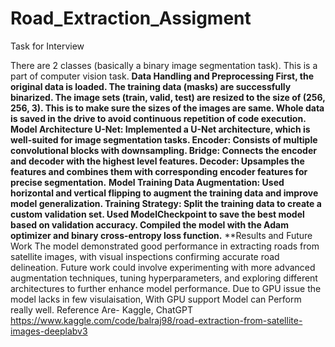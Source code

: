 # Road_Extraction_Assigment

Task for Interview

There are 2 classes (basically a binary image segmentation task).
This is a part of computer vision task.
**Data Handling and Preprocessing
First, the original data is loaded.
The training data (masks) are successfully binarized.
The image sets (train, valid, test) are resized to the size of (256, 256, 3). This is to make sure the sizes of the images are same.
Whole data is saved in the drive to avoid continuous repetition of code execution.**
**Model Architecture
U-Net: Implemented a U-Net architecture, which is well-suited for image segmentation tasks.
Encoder: Consists of multiple convolutional blocks with downsampling.
Bridge: Connects the encoder and decoder with the highest level features.
Decoder: Upsamples the features and combines them with corresponding encoder features for precise segmentation.**
**Model Training
Data Augmentation: Used horizontal and vertical flipping to augment the training data and improve model generalization.
Training Strategy:
Split the training data to create a custom validation set.
Used ModelCheckpoint to save the best model based on validation accuracy.
Compiled the model with the Adam optimizer and binary cross-entropy loss function.**
**Results and Future Work
The model demonstrated good performance in extracting roads from satellite images, with visual inspections confirming accurate road delineation.
Future work could involve experimenting with more advanced augmentation techniques, tuning hyperparameters, and exploring different architectures to further enhance model performance. Due to GPU issue the model lacks in few visulaisation, With GPU support Model can Perform really well.
Reference Are- Kaggle, ChatGPT
https://www.kaggle.com/code/balraj98/road-extraction-from-satellite-images-deeplabv3
